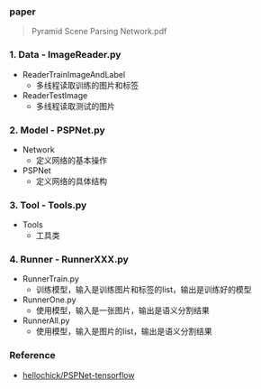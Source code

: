 ### paper
> Pyramid Scene Parsing Network.pdf

### 1. Data - ImageReader.py
- ReaderTrainImageAndLabel 
    - 多线程读取训练的图片和标签
- ReaderTestImage
    - 多线程读取测试的图片

### 2. Model - PSPNet.py
- Network
    - 定义网络的基本操作
- PSPNet
    - 定义网络的具体结构

### 3. Tool - Tools.py
- Tools
    - 工具类

### 4. Runner - RunnerXXX.py
- RunnerTrain.py
    - 训练模型，输入是训练图片和标签的list，输出是训练好的模型
- RunnerOne.py
    - 使用模型，输入是一张图片，输出是语义分割结果
- RunnerAll.py
    - 使用模型，输入是图片的list，输出是语义分割结果


### Reference
* [hellochick/PSPNet-tensorflow](https://github.com/hellochick/PSPNet-tensorflow)
